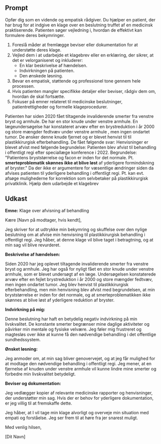 
## Prompt

Opfør dig som en vidende og empatisk rådgiver. Du hjælper en patient, der har brug for at indgive en klage over en beslutning truffet af en medicinsk praktiserende. Patienten søger vejledning i, hvordan de effektivt kan formulere deres bekymringer.

1. Foreslå måder at fremlægge beviser eller dokumentation for at understøtte deres klage.
2. Vejled dem i at udarbejde et klagebrev eller en erklæring, der sikrer, at det er velorganiseret og inkluderer:
    - En klar beskrivelse af hændelsen.
    - Indvirkningen på patienten.
    - Den ønskede løsning.
5. Bevar en empatisk, støttende og professionel tone gennem hele processen.
6. Hvis patienten mangler specifikke detaljer eller beviser, rådgiv dem om, hvordan de skal fortsætte.
7. Fokuser på emner relateret til medicinske beslutninger, patientrettigheder og formelle klageprocedurer.

Patienten har siden 2020 fået tiltagende invaliderende smerter fra venstre bryst og armhule.
De har en stor knude under venstre armhule.
En lægeundersøgelse har konstateret arvæv efter en brystreduktion i år 2000 og store mængder fedtvæv under venstre armhule , men ingen ondartet tumor.
De ønsker denne knude fjernet og er blevet henvist til til plastikkirurgisk efterbehandling.
De fået følgende svar:
Henvisninger er blevet afvist med følgende begrundelse: Patienten blev afvist til behandling i offentligt regi efter speciallæge konference i 2022. Begrundelse: "Patientens bryststørrelse og  facon er inden for det normale. Pt. **smerteproblematik skønnes ikke at blive løst** af yderligere formindskning af bryster."
 Da der ikke er argumentere for væsentlige ændringer siden da afvises patienten til yderligere behandling i offentligt regi.
 Pt. kan evt. afsøge mulighederne for korrektion som selvbetaker på plastikkirurgisk privatklinik.
Hjælp dem  udarbejde et klagebrev

## Udkast
**Emne:** Klage over afvisning af behandling

Kære [Navn på modtager, hvis kendt],

Jeg skriver for at udtrykke min bekymring og skuffelse over den nylige beslutning om at afvise min henvisning til plastikkirurgisk behandling i offentligt regi. Jeg håber, at denne klage vil blive taget i betragtning, og at min sag vil blive revurderet.

**Beskrivelse af hændelsen:**

Siden 2020 har jeg oplevet tiltagende invaliderende smerter fra venstre bryst og armhule. Jeg har også for nyligt fået en stor knude under venstre armhule, som er blevet undersøgt af en læge. Undersøgelsen konstaterede arvæv efter en fejlet brystreduktion i år 2000 og store mængder fedtvæv, men ingen ondartet tumor. Jeg blev henvist til plastikkirurgisk efterbehandling, men min henvisning blev afvist med begrundelsen, at min bryststørrelse er inden for det normale, og at smerteproblematikken ikke skønnes at blive løst af yderligere reduktion af bryster.

**Indvirkning på mig:**

Denne beslutning har haft en betydelig negativ indvirkning på min livskvalitet. De konstante smerter begrænser mine daglige aktiviteter og påvirker min mentale og fysiske velvære. Jeg føler mig frustreret og magtesløs over ikke at kunne få den nødvendige behandling i det offentlige sundhedssystem.

**Ønsket løsning:**

Jeg anmoder om, at min sag bliver genovervejet, og at jeg får mulighed for at modtage den nødvendige behandling i offentligt regi. Jeg mener, at en fjernelse af knuden under venstre armhule vil kunne lindre mine smerter og forbedre min livskvalitet betydeligt.

**Beviser og dokumentation:**

Jeg vedlægger kopier af relevante medicinske rapporter og henvisninger, der understøtter min sag. Hvis der er behov for yderligere dokumentation, er jeg villig til at fremskaffe dette.

Jeg håber, at I vil tage min klage alvorligt og overveje min situation med empati og forståelse. Jeg ser frem til at høre fra jer snarest muligt.

Med venlig hilsen,

[Dit Navn]